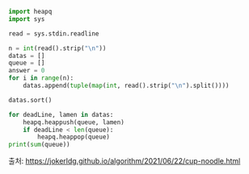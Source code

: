 ```python
import heapq
import sys

read = sys.stdin.readline

n = int(read().strip("\n"))
datas = []
queue = []
answer = 0
for i in range(n):
    datas.append(tuple(map(int, read().strip("\n").split())))

datas.sort()

for deadLine, lamen in datas:
    heapq.heappush(queue, lamen)
    if deadLine < len(queue):
        heapq.heappop(queue)
print(sum(queue))
```
출처: https://jokerldg.github.io/algorithm/2021/06/22/cup-noodle.html
